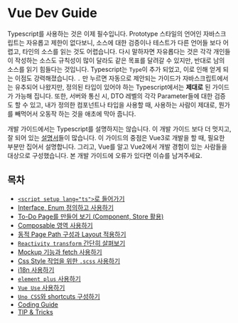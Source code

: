 # Vue Dev Guide
Typescript를 사용하는 것은 이제 필수입니다. Prototype 스타일의 언어인 자바스크립트는 자유롭고 제한이 없다보니, 소스에 대한 검증이나 테스트가 다른 언어들 보다 어렵고, 타인의 소스를 읽는 것도 어렵습니다. 다시 말하자면 자유롭다는 것은 각각 개인들이 작성하는 소스도 규칙성이 많이 달라도 같은 목표를 달려갈 수 있지만, 반대로 남의 소스를 읽기 힘들다는 것입니다. Typescript는 `Type`이 추가 되었고, 이로 인해 얻게 되는 이점도 강력해졌습니다. `.` 만 누르면 자동으로 제안되는 가이드가 자바스크립트에서는 유추되어 나왔지만, 정의된 타입이 있어야 하는 Typescript에서는 **제대로** 된 가이드가 가능해 집니다. 또한, 서버와 통신 시, DTO 레벨의 각각 Parameter들에 대한 검증도 할 수 있고, 내가 정의한 컴포넌트나 타입을 사용할 때, 사용하는 사람이 제대로, 뭔가를 빼먹어서 오동작 하는 것을 애초에 막아 줍니다.

개발 가이드에서는 Typescript를 설명하지는 않습니다. 이 개발 가이드 보다 더 멋지고, 잘 되어 있는 [설명서](https://typescript-kr.github.io/)들이 많습니다. 이 가이드의 중점은 Vue3로 개발을 할 때, 필요한 부분만 집어서 설명합니다. 그리고, Vue를 알고 Vue2에서 개발 경험이 있는 사람들을 대상으로 구성했습니다. 본 개발 가이드에 오류가 있다면 이슈를 남겨주세요.

## 목차
- [`<script setup lang="ts">`로 들어가기](/guide/script-setup)
- [Interface, Enum 정의하고 사용하기](/guide/interface)
- [To-Do Page를 만들어 보기 (Component, Store 활용)](/guide/todo)
- [Composable 영역 사용하기](/guide/composable)
- [동적 Page Path 구성과 Layout 적용하기](/guide/dynamic-path)
- [`Reactivity transform` 간단히 살펴보기](/guide/reactivity-transform)
- [Mockup 기능과 fetch 사용하기](/guide/mockup)
- [Css Style 작업을 위한 `.scss` 사용하기](/guide/scss)
- [i18n 사용하기](/guide/i18n)
- [`element plus` 사용하기](/guide/element)
- [`Vue Use` 사용하기](/guide/vue-use)
- [`Uno CSS`와 shortcuts 구성하기](/guide/uno-css)
- [Coding Guide](/guide/code)
- [TIP & Tricks](/guide/tips)